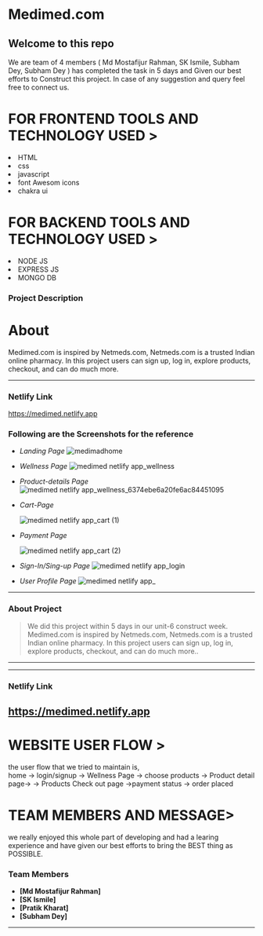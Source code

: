 # Medimed.com





 <h2>Welcome to this repo</h2>
 We are team of 4 members ( Md Mostafijur Rahman, SK Ismile, Subham Dey, Subham Dey ) has completed the task in 5 days and Given our 
 best efforts to Construct this project.
In case of any suggestion and query feel free to connect us.
 
 <h1> FOR FRONTEND TOOLS AND TECHNOLOGY USED ></h1>
  <li>HTML</li>
  <li>css</li>
<li>javascript</li>  
<li>font Awesom icons</li>
<li>chakra ui</li>

 <h1> FOR BACKEND TOOLS AND TECHNOLOGY USED ></h1>
  <li>NODE JS</li>
  <li>EXPRESS JS</li>
<li>MONGO DB</li>  


 
### Project Description
 
 
 <h1>About </h1>
Medimed.com is inspired by Netmeds.com, Netmeds.com is a trusted Indian online pharmacy. In this project users can sign up, log in, explore products, checkout, and can do much more.

---

### Netlify Link
 
https://medimed.netlify.app
 
 
 ### Following are the Screenshots for the reference

- *Landing Page*
 ![medimadhome](https://user-images.githubusercontent.com/101392872/204127493-f5b55119-deb8-4079-9336-f35327ff4a6b.png)


- *Wellness Page*
![medimed netlify app_wellness](https://user-images.githubusercontent.com/101392872/204127503-0f68d4a5-8714-46e3-9170-68e29f961f61.png)

  

- *Product-details Page*
![medimed netlify app_wellness_6374ebe6a20fe6ac84451095](https://user-images.githubusercontent.com/101392872/204127520-a36da8b8-be25-4c7a-beb5-cff35e09cbdf.png)

 

- *Cart-Page*

  ![medimed netlify app_cart (1)](https://user-images.githubusercontent.com/101392872/204127538-ede21cf9-06e7-48ab-a1c3-c60d10a69492.png)


- *Payment Page*

  ![medimed netlify app_cart (2)](https://user-images.githubusercontent.com/101392872/204127565-4d58a96e-f6e4-45d6-bdf8-34b18217fc99.png)

  

- *Sign-In/Sing-up Page*
![medimed netlify app_login](https://user-images.githubusercontent.com/101392872/204127579-95453a43-f24f-4f91-b236-ffaace749e68.png)

- *User Profile Page* 
![medimed netlify app_](https://user-images.githubusercontent.com/101392872/204127630-6d1a4f0b-7877-461d-95ca-2a94f5596a99.png)




---

### About Project

> We did this project within 5 days in our unit-6 construct week.
Medimed.com is inspired by Netmeds.com, Netmeds.com is a trusted Indian online pharmacy. In this project users can sign up, log in, explore products, checkout, and can do much more..

---

------

### Netlify Link

https://medimed.netlify.app
------
 
<h1>WEBSITE USER FLOW ></h1>

the user flow that we tried to maintain is,
<br/>
home -> login/signup -> Wellness Page -> choose products -> Product detail page-> -> Products Check out page ->payment status -> order placed 


 <h1>TEAM MEMBERS AND MESSAGE></h1>
we really enjoyed this whole part of developing and had a learing experience and have given our best efforts to bring the BEST thing as POSSIBLE.

### Team Members

- **[Md Mostafijur Rahman]**
- **[SK Ismile]**
- **[Pratik Kharat]**
- **[Subham Dey]**


---

